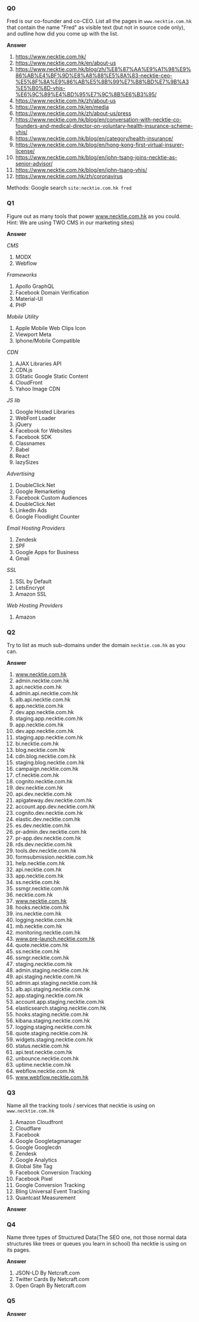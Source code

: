 ### Q0

Fred is our co-founder and co-CEO. List all the pages in `www.necktie.com.hk` that
contain the name "Fred" as visible text (but not in source code only), and
outline how did you come up with the list.

**Answer**

1. https://www.necktie.com.hk/
1. https://www.necktie.com.hk/en/about-us
1. https://www.necktie.com.hk/blog/zh/%E8%87%AA%E9%A1%98%E9%86%AB%E4%BF%9D%E8%A8%88%E5%8A%83-necktie-ceo-%E5%8F%8A%E9%86%AB%E5%8B%99%E7%B8%BD%E7%9B%A3%E5%B0%8D-vhis-%E6%9C%89%E4%BD%95%E7%9C%8B%E6%B3%95/
1. https://www.necktie.com.hk/zh/about-us
1. https://www.necktie.com.hk/en/media
1. https://www.necktie.com.hk/zh/about-us/press
1. https://www.necktie.com.hk/blog/en/conversation-with-necktie-co-founders-and-medical-director-on-voluntary-health-insurance-scheme-vhis/
1. https://www.necktie.com.hk/blog/en/category/health-insurance/
1. https://www.necktie.com.hk/blog/en/hong-kong-first-virtual-insurer-license/
1. https://www.necktie.com.hk/blog/en/john-tsang-joins-necktie-as-senior-advisor/
1. https://www.necktie.com.hk/blog/en/john-tsang-vhis/
1. https://www.necktie.com.hk/zh/coronavirus

Methods: Google search `site:necktie.com.hk fred` 

### Q1

Figure out as many tools that power www.necktie.com.hk as you could. Hint: We
are using TWO CMS in our marketing sites)



**Answer**

*CMS*
1. MODX
1. Webflow

*Frameworks*
1. Apollo GraphQL
1. Facebook Domain Verification
1. Material-UI
1. PHP

*Mobile Utility*
1. Apple Mobile Web Clips Icon
1. Viewport Meta
1. Iphone/Mobile Compatible

*CDN*
1. AJAX Libraries API
1. CDN.js
1. GStatic Google Static Content
1. CloudFront
1. Yahoo Image CDN

*JS lib*
1. Google Hosted Libraries
1. WebFont Loader
1. jQuery
1. Facebook for Websites
1. Facebook SDK
1. Classnames
1. Babel
1. React
1. lazySizes

*Advertising*
1. DoubleClick.Net
1. Google Remarketing
1. Facebook Custom Audiences
1. DoubleClick.Net
1. Linkedln Ads
1. Google Floodlight Counter

*Email Hosting Providers*
1. Zendesk
1. SPF
1. Google Apps for Business
1. Gmail

*SSL*
1. SSL by Default
1. LetsEncrypt
1. Amazon SSL

*Web Hosting Providers*
1. Amazon

### Q2

Try to list as much sub-domains under the domain `necktie.com.hk` as you can.

**Answer**

1. www.necktie.com.hk
1. admin.necktie.com.hk
1. api.necktie.com.hk
1. admin.api.necktie.com.hk
1. alb.api.necktie.com.hk
1. app.necktie.com.hk
1. dev.app.necktie.com.hk
1. staging.app.necktie.com.hk
1. app.necktie.com.hk 
1. dev.app.necktie.com.hk 
1. staging.app.necktie.com.hk
1. bi.necktie.com.hk
1. blog.necktie.com.hk
1. cdn.blog.necktie.com.hk
1. staging.blog.necktie.com.hk
1. campaign.necktie.com.hk
1. cf.necktie.com.hk
1. cognito.necktie.com.hk
1. dev.necktie.com.hk
1. api.dev.necktie.com.hk
1. apigateway.dev.necktie.com.hk
1. account.app.dev.necktie.com.hk
1. cognito.dev.necktie.com.hk
1. elastic.dev.necktie.com.hk
1. es.dev.necktie.com.hk
1. pr-admin.dev.necktie.com.hk
1. pr-app.dev.necktie.com.hk
1. rds.dev.necktie.com.hk
1. tools.dev.necktie.com.hk
1. formsubmission.necktie.com.hk
1. help.necktie.com.hk
1. api.necktie.com.hk 
1. app.necktie.com.hk
1. ss.necktie.com.hk 
1. ssmgr.necktie.com.hk
1. necktie.com.hk 
1. www.necktie.com.hk
1. hooks.necktie.com.hk
1. ins.necktie.com.hk
1. logging.necktie.com.hk
1. mb.necktie.com.hk
1. monitoring.necktie.com.hk
1. www.pre-launch.necktie.com.hk
1. quote.necktie.com.hk
1. ss.necktie.com.hk
1. ssmgr.necktie.com.hk
1. staging.necktie.com.hk
1. admin.staging.necktie.com.hk
1. api.staging.necktie.com.hk
1. admin.api.staging.necktie.com.hk
1. alb.api.staging.necktie.com.hk
1. app.staging.necktie.com.hk
1. account.app.staging.necktie.com.hk
1. elasticsearch.staging.necktie.com.hk
1. hooks.staging.necktie.com.hk
1. kibana.staging.necktie.com.hk
1. logging.staging.necktie.com.hk
1. quote.staging.necktie.com.hk
1. widgets.staging.necktie.com.hk
1. status.necktie.com.hk
1. api.test.necktie.com.hk
1. unbounce.necktie.com.hk
1. uptime.necktie.com.hk
1. webflow.necktie.com.hk
1. www.webflow.necktie.com.hk

### Q3

Name all the tracking tools / services that necktie is using on `www.necktie.com.hk`

1. Amazon Cloudfront
1. Cloudflare
1. Facebook
1. Google Googletagmanager
1. Google Googlecdn 
1. Zendesk
1. Google Analytics
1. Global Site Tag
1. Facebook Conversion Tracking
1. Facebook Pixel
1. Google Conversion Tracking
1. Bling Universal Event Tracking
1. Quantcast Measurement

**Answer**

### Q4

Name three types of Structured Data(The SEO one, not those normal data structures like trees or queues you learn in school) tha necktie is using on its pages.

**Answer**
1. JSON-LD By Netcraft.com
1. Twitter Cards By Netcraft.com
1. Open Graph By Netcraft.com

### Q5

**Answer**